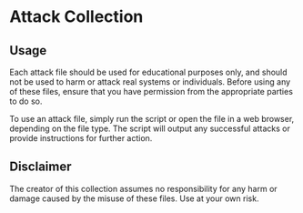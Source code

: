 # Attack Collection

## Usage

Each attack file should be used for educational purposes only, and should not be used to harm or attack real systems or individuals. Before using any of these files, ensure that you have permission from the appropriate parties to do so.

To use an attack file, simply run the script or open the file in a web browser, depending on the file type. The script will output any successful attacks or provide instructions for further action.

## Disclaimer

The creator of this collection assumes no responsibility for any harm or damage caused by the misuse of these files. Use at your own risk.